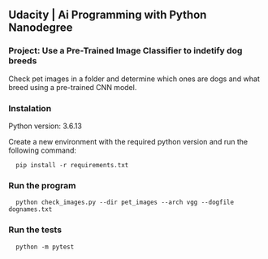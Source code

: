 ## Udacity | Ai Programming with Python Nanodegree
### Project: Use a Pre-Trained Image Classifier to indetify dog breeds

Check pet images in a folder and determine which ones are dogs
and what breed using a pre-trained CNN model.

### Instalation

Python version: 3.6.13

Create a new environment with the required python version and run the
following command:

```shell
  pip install -r requirements.txt
```

### Run the program

```shell
  python check_images.py --dir pet_images --arch vgg --dogfile dognames.txt
```

### Run the tests

```shell
  python -m pytest
```
